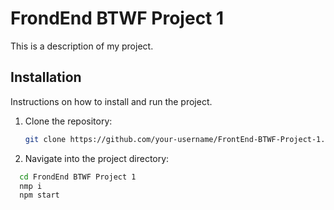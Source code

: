 # FrondEnd BTWF Project 1

This is a description of my project.

## Installation

Instructions on how to install and run the project.

1. Clone the repository:

   ```bash
   git clone https://github.com/your-username/FrontEnd-BTWF-Project-1.git
   ```

2. Navigate into the project directory:

```bash
  cd FrondEnd BTWF Project 1
  nmp i
  npm start
```
